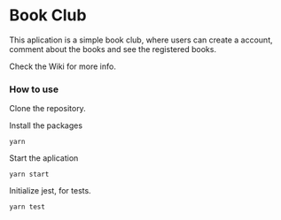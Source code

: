 # Book Club

This aplication is a simple book club, where users can create a account, comment about the books and see the registered books.

Check the Wiki for more info.

### **How to use**

Clone the repository.

Install the packages

`yarn`

Start the aplication

`yarn start`

Initialize jest, for tests.

`yarn test`

